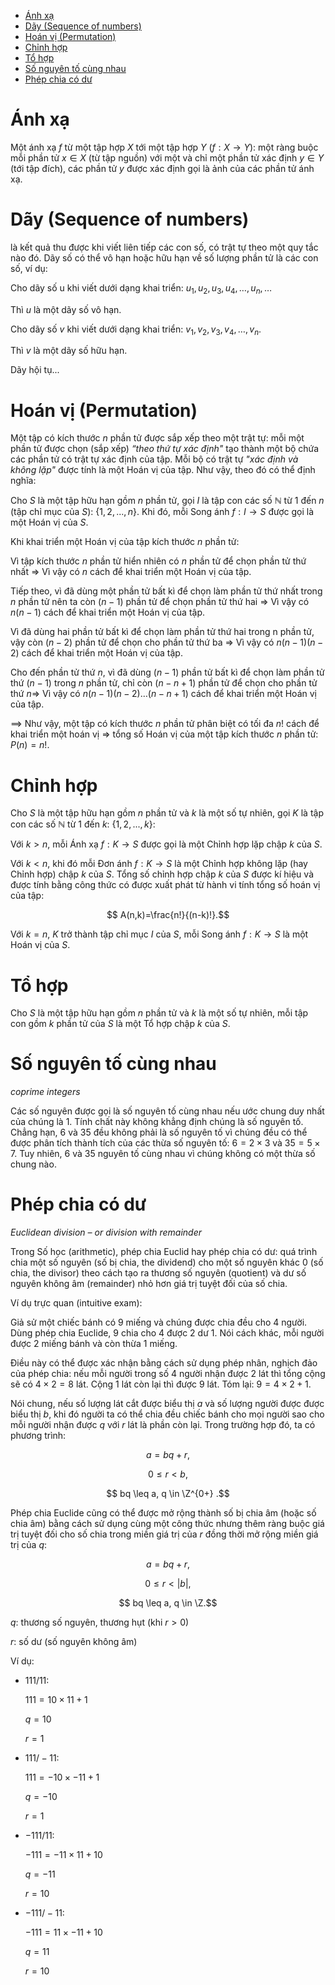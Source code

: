 - [Ánh xạ](#ánh-xạ)
- [Dãy (Sequence of numbers)](#dãy-sequence-of-numbers)
- [Hoán vị (Permutation)](#hoán-vị-permutation)
- [Chỉnh hợp](#chỉnh-hợp)
- [Tổ hợp](#tổ-hợp)
- [Số nguyên tố cùng nhau](#số-nguyên-tố-cùng-nhau)
- [Phép chia có dư](#phép-chia-có-dư)

# Ánh xạ

Một ánh xạ $f$ từ một tập hợp $X$ tới một tập hợp $Y$ ($f:X\to Y$): một ràng buộc mỗi phần tử $x \in X$ (từ tập nguồn) với một và chỉ một phần tử xác định $y \in Y$ (tới tập đích), các phần tử $y$ được xác định gọi là ảnh của các phần tử ánh xạ.

# Dãy (Sequence of numbers)

là kết quả thu được khi viết liên tiếp các con số, có trật tự theo một quy tắc nào đó. Dãy số có thể vô hạn hoặc hữu hạn về số lượng phần tử là các con số, ví dụ:

Cho dãy số u khi viết dưới dạng khai triển: $u_1, u_2, u_3, u_4, …, u_n, …$

Thì $u$ là một dãy số vô hạn.

Cho dãy số $v$ khi viết dưới dạng khai triển: $v_1, v_2, v_3, v_4, …, v_n.$

Thì $v$ là một dãy số hữu hạn.

Dãy hội tụ...

# Hoán vị (Permutation)

Một tập có kích thước $n$ phần tử được sắp xếp theo một trật tự: mỗi một phần tử được chọn (sắp xếp) *“theo thứ tự xác định"* tạo thành một bộ chứa các phần tử có trật tự xác định của tập. Mỗi bộ có trật tự *"xác định và không lặp"* được tính là một Hoán vị của tập. Như vậy, theo đó có thể định nghĩa:

Cho $S$ là một tập hữu hạn gồm $n$ phần tử, gọi $I$ là tập con các số $\mathbb{N}$ từ $1$ đến $n$ (tập chỉ mục của $S$): $\{1, 2, ..., n\}$. Khi đó, mỗi Song ánh $f:I\to S$ được gọi là một Hoán vị của $S$.

Khi khai triển một Hoán vị của tập kích thước $n$ phần tử:

Vì tập kích thước $n$ phần tử hiển nhiên có $n$ phần tử để chọn phần tử thứ nhất $\Rightarrow$ Vì vậy có $n$ cách để khai triển một Hoán vị của tập.

Tiếp theo, vì đã dùng một phần tử bất kì để chọn làm phần tử thứ nhất trong $n$ phần tử nên ta còn $(n-1)$ phần tử để chọn phần tử thứ hai $\Rightarrow$ Vì vậy có $n(n-1)$ cách để khai triển một Hoán vị của tập.

Vì đã dùng hai phần tử bất kì để chọn làm phần tử thứ hai trong n phần tử, vậy còn $(n-2)$ phần tử để chọn cho phần tử thứ ba $\Rightarrow$ Vì vậy có $n(n-1)(n-2)$ cách để khai triển một Hoán vị của tập.

Cho đến phần tử thứ $n$, vì đã dùng $(n-1)$ phần tử bất kì để chọn làm phần tử thứ $(n-1)$ trong $n$ phần tử, chỉ còn $(n-n+1)$ phần tử để chọn cho phần tử thứ $n \Rightarrow$  Vì vậy có $n(n-1)(n-2)…(n-n+1)$ cách để khai triển một Hoán vị của tập.

$\implies$ Như vậy, một tập có kích thước $n$ phần tử phân biệt có tối đa $n!$ cách để khai triển một hoán vị $\Rightarrow$ tổng số Hoán vị của một tập kích thước $n$ phần tử: $P(n)=n!$.

# Chỉnh hợp

Cho $S$ là một tập hữu hạn gồm $n$ phần tử và $k$ là một số tự nhiên, gọi $K$ là tập con các số $\mathbb{N}$ từ $1$ đến $k$: $\{1, 2, ..., k\}$:

Với $k>n$, mỗi Ánh xạ $f:K\to S$ được gọi là một Chỉnh hợp lặp chập $k$ của $S$.

Với $k<n$, khi đó mỗi Đơn ánh $f:K\to S$ là một Chỉnh hợp không lặp (hay Chỉnh hợp) chập $k$ của $S$. Tổng số chỉnh hợp chập $k$ của $S$ được kí hiệu và được tính bằng công thức có được xuất phát từ hành vi tính tổng số hoán vị của tập:

$$ A(n,k)=\frac{n!}{(n-k)!}.$$

Với $k=n$, $K$ trở thành tập chỉ mục $I$ của $S$, mỗi Song ánh $f:K\to S$ là một Hoán vị của $S$.

# Tổ hợp

Cho $S$ là một tập hữu hạn gồm $n$ phần tử và $k$ là một số tự nhiên, mỗi tập con gồm $k$ phần tử của $S$ là một Tổ hợp chập $k$ của $S$.

# Số nguyên tố cùng nhau

*coprime integers*

Các số nguyên được gọi là số nguyên tố cùng nhau nếu ước chung duy nhất của chúng là $1$. Tính chất này không khẳng định chúng là số nguyên tố. Chẳng hạn, $6$ và $35$ đều không phải là số nguyên tố vì chúng đều có thể được phân tích thành tích của các thừa số nguyên tố: $6 = 2 \times 3$ và $35 = 5 \times 7.$ Tuy nhiên, $6$ và $35$ nguyên tố cùng nhau vì chúng không có một thừa số chung nào.

# Phép chia có dư

*Euclidean division – or division with remainder*

Trong Số học (arithmetic), phép chia Euclid hay phép chia có dư: quá trình chia một số nguyên (số bị chia, the dividend) cho một số nguyên khác $0$ (số chia, the divisor) theo cách tạo ra thương số nguyên (quotient) và dư số nguyên không âm (remainder) nhỏ hơn giá trị tuyệt đối của số chia.

Ví dụ trực quan (intuitive exam):

Giả sử một chiếc bánh có $9$ miếng và chúng được chia đều cho $4$ người. Dùng phép chia Euclide, $9$ chia cho $4$ được $2$ dư $1$. Nói cách khác, mỗi người được $2$ miếng bánh và còn thừa $1$ miếng.

Điều này có thể được xác nhận bằng cách sử dụng phép nhân, nghịch đảo của phép chia: nếu mỗi người trong số $4$ người nhận được $2$ lát thì tổng cộng sẽ có $4 \times 2 = 8$ lát. Cộng $1$ lát còn lại thì được $9$ lát. Tóm lại: $9 = 4 \times 2 + 1.$

Nói chung, nếu số lượng lát cắt được biểu thị $a$ và số lượng người được được biểu thị $b$, khi đó người ta có thể chia đều chiếc bánh cho mọi người sao cho mỗi người nhận được $q$ với $r$ lát là phần còn lại. Trong trường hợp đó, ta có phương trình:

$$ a = bq + r, $$

$$ 0 \leq r < b, $$

$$ bq \leq a, q \in \Z^{0+} .$$

Phép chia Euclide cũng có thể được mở rộng thành số bị chia âm (hoặc số chia âm) bằng cách sử dụng cùng một công thức nhưng thêm ràng buộc giá trị tuyệt đối cho số chia trong miền giá trị của $r$ đồng thời mở rộng miền giá trị của $q$:

$$ a = bq + r, $$

$$ 0 \leq r < |b|, $$

$$ bq \leq a, q \in \Z.$$

$q$: thương số nguyên, thương hụt (khi $r>0$)

$r$: số dư (số nguyên không âm)

Ví dụ:

+ $111/11$:

    $111 = 10 \times 11 + 1$

    $q = 10$

    $r = 1$

+ $111/-11$:

    $111 = -10 \times -11 + 1$

    $q = -10$

    $r = 1$

+ $-111/11$:

    $-111 = -11 \times 11 + 10$

    $q = -11$

    $r = 10$

+ $-111/-11$:

    $-111 = 11 \times -11 + 10$

    $q = 11$

    $r = 10$
